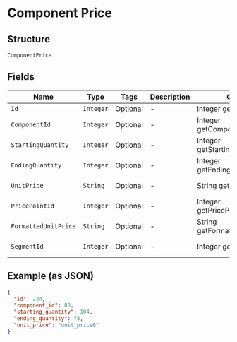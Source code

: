 
# Component Price

## Structure

`ComponentPrice`

## Fields

| Name | Type | Tags | Description | Getter | Setter |
|  --- | --- | --- | --- | --- | --- |
| `Id` | `Integer` | Optional | - | Integer getId() | setId(Integer id) |
| `ComponentId` | `Integer` | Optional | - | Integer getComponentId() | setComponentId(Integer componentId) |
| `StartingQuantity` | `Integer` | Optional | - | Integer getStartingQuantity() | setStartingQuantity(Integer startingQuantity) |
| `EndingQuantity` | `Integer` | Optional | - | Integer getEndingQuantity() | setEndingQuantity(Integer endingQuantity) |
| `UnitPrice` | `String` | Optional | - | String getUnitPrice() | setUnitPrice(String unitPrice) |
| `PricePointId` | `Integer` | Optional | - | Integer getPricePointId() | setPricePointId(Integer pricePointId) |
| `FormattedUnitPrice` | `String` | Optional | - | String getFormattedUnitPrice() | setFormattedUnitPrice(String formattedUnitPrice) |
| `SegmentId` | `Integer` | Optional | - | Integer getSegmentId() | setSegmentId(Integer segmentId) |

## Example (as JSON)

```json
{
  "id": 234,
  "component_id": 88,
  "starting_quantity": 104,
  "ending_quantity": 78,
  "unit_price": "unit_price0"
}
```

